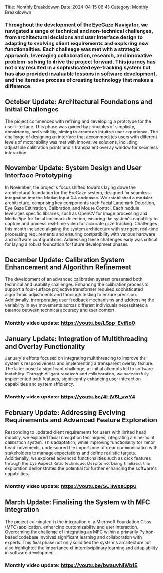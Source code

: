 Title: Monthly Breakdowwn
Date: 2024-04-15 06:48
Category: Monthly Breakdowwn


### Throughout the development of the EyeGaze Navigator, we navigated a range of technical and non-technical challenges, from architectural decisions and user interface design to adapting to evolving client requirements and exploring new functionalities. Each challenge was met with a strategic approach, leveraging collaboration, research, and innovative problem-solving to drive the project forward. This journey has not only resulted in a sophisticated eye-tracking system but has also provided invaluable lessons in software development, and the iterative process of creating technology that makes a difference.

## October Update: Architectural Foundations and Initial Challenges
The project commenced with refining and developing a prototype for the user interface. This phase was guided by principles of simplicity, consistency, and visibility, aiming to create an intuitive user experience. The challenge of designing an interface that accommodates users with different levels of motor ability was met with innovative solutions, including adjustable calibration points and a transparent overlay window for seamless interaction.

## November Update: System Design and User Interface Prototyping
In November, the project's focus shifted towards laying down the architectural foundation for the EyeGaze system, designed for seamless integration into the Motion Input 3.4 codebase. We established a modular architecture, comprising key components such Facial Landmark Detection, Eye Gaze Estimation, Calibration, and Mouse Control. Each module leverages specific libraries, such as OpenCV for image processing and MediaPipe for facial landmark detection, ensuring the system's capability to capture and process real-time video for accurate gaze tracking.
Challenges this month included aligning the system architecture with stringent real-time processing requirements and ensuring compatibility with various hardware and software configurations. Addressing these challenges early was critical for laying a robust foundation for future development phases.

## December Update: Calibration System Enhancement and Algorithm Refinement

The development of an advanced calibration system presented both technical and usability challenges. Enhancing the calibration process to support a four-surface projective transformer required sophisticated algorithmic adjustments and thorough testing to ensure precision. Additionally, incorporating user feedback mechanisms and addressing the variability in eye movements across different individuals necessitated a balance between technical accuracy and user comfort.

### Monthly video update: https://youtu.be/LSpp_EviNo0

## January Update: Integration of Multithreading and Overlay Functionality
January's efforts focused on integrating multithreading to improve the system's responsiveness and implementing a transparent overlay feature. The latter posed a significant challenge, as initial attempts led to software instability. Through diligent research and collaboration, we successfully implemented both features, significantly enhancing user interaction capabilities and system efficiency.

### Monthly video update: https://youtu.be/4HjV5l_vwY4

## February Update: Addressing Evolving Requirements and Advanced Feature Exploration
Responding to updated client requirements for users with limited head mobility, we explored facial navigation techniques, integrating a nine-point calibration system. This adaptation, while improving functionality for minor head movements, underscored the importance of clear communication with stakeholders to manage expectations and define realistic targets.
Additionally, we explored advanced functionalities such as click features through the Eye Aspect Ratio technique. Despite not being finalised, this exploration demonstrated the potential for further enhancing the software's capabilities.

### Monthly video update: https://youtu.be/SO1lwxsCpp0

## March Update: Finalising the System with MFC Integration
The project culminated in the integration of a Microsoft Foundation Class (MFC) application, enhancing customizability and user interaction. Overcoming the challenge of integrating an MFC within a primarily Python-based codebase involved significant learning and collaboration with experts. This final phase not only solidified the system's architecture but also highlighted the importance of interdisciplinary learning and adaptability in software development.

### Monthly video update: https://youtu.be/bwauvNlWb1E




